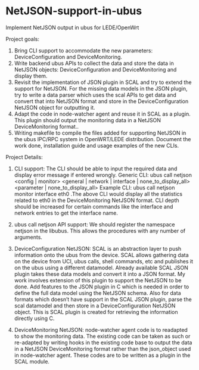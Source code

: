 # NetJSON-support-in-ubus
Implement NetJSON output in ubus for LEDE/OpenWrt

Project goals:
1. Bring CLI support to accommodate the new parameters: DeviceConfiguration and DeviceMonitoring.
2. Write backend ubus APIs to collect the data and store the data in NetJSON objects: DeviceConfiguration and DeviceMonitoring and display them.
3. Revisit the implementation of JSON plugin in SCAL and try to extend the support for NetJSON. For the missing data models in the JSON plugin, try to write a data parser which uses the scal APIs to get data and convert that into NetJSON format and store in the DeviceConfiguration NetJSON object for outputting it.
4. Adapt the code in node-watcher agent and reuse it in SCAL as a plugin. This plugin should output the monitoring data in a NetJSON DeviceMonitoring format..
5. Writing makefile to compile the files added for supporting NetJSON in the ubus IPC/RPC system in OpenWRT/LEDE distribution.
Document the work done, installation guide and usage examples of the new CLIs.

Project Details:
1. CLI support: The CLI should be able to input the required data and display error message if entered wrongly. Generic CLI: ubus call netjson <config | monitor> <general | network | interface | none_to_display_all> <parameter | none_to_display_all> Example CLI: ubus call netjson monitor interface eth0 .The above CLI would display all the statistics related to eth0 in the DeviceMonitoring NetJSON format. CLI depth should be increased for certain commands like the interface and network entries to get the interface name.

2. ubus call netjson API support: We should register the namespace netjson in the libubus. This allows the procedures with any number of arguments.

3. DeviceConfiguration NetJSON: SCAL is an abstraction layer to push information onto the ubus from the device.  SCAL allows gathering data on the device from UCI, ubus calls, shell commands, etc and publishes it on the ubus using a different datamodel. Already available SCAL JSON plugin takes these data models and convert it into a JSON format. My work involves extension of this plugin to support the NetJSON to be done. Add features to the JSON plugin in C which is needed in order to define the full data model using the NetJSON schema. Also for data formats which doesn’t have support in the SCAL JSON plugin, parse the scal datamodel and then store in a DeviceConfiguration NetJSON object. This is SCAL plugin is created for retrieving the information directly using C. 

4. DeviceMonitoring NetJSON: node-watcher agent code is to readapted to show the monitoring data. The existing code can be taken as such or re-adapted by writing hooks in the existing code base to output the data in a NetJSON DeviceMonitoring format rather than the json_object used in node-watcher agent. These codes are to be written as a plugin in the SCAL module. 
